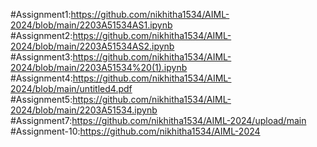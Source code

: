 #Assignment1:https://github.com/nikhitha1534/AIML-2024/blob/main/2203A51534AS1.ipynb
#Assignment2:https://github.com/nikhitha1534/AIML-2024/blob/main/2203A51534AS2.ipynb
#Assignment3:https://github.com/nikhitha1534/AIML-2024/blob/main/2203A51534%20(1).ipynb
#Assignment4:https://github.com/nikhitha1534/AIML-2024/blob/main/untitled4.pdf
#Assignment5:https://github.com/nikhitha1534/AIML-2024/blob/main/2203A51534.ipynb
#Assignment7:https://github.com/nikhitha1534/AIML-2024/upload/main
#Assignment-10:https://github.com/nikhitha1534/AIML-2024
